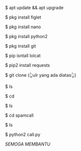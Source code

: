 $ apt update && apt upgrade

$ pkg install figlet

$ pkg install nano

$ pkg install python2

$ pkg install git

$ pip isntall lolcat

$ pip2 install requests

$ git clone (👆ulr yang ada diatas👆)

$ Is

$ cd

$ Is

$ cd spamcall

$ Is

$ python2 call.py

*SEMOGA MEMBANTU*
